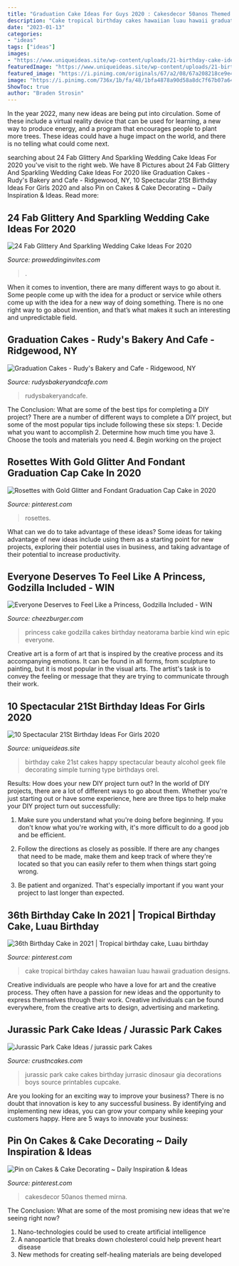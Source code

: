 ```yaml
---
title: "Graduation Cake Ideas For Guys 2020 : Cakesdecor 50anos Themed Mirna"
description: "Cake tropical birthday cakes hawaiian luau hawaii graduation designs"
date: "2023-01-13"
categories:
- "ideas"
tags: ["ideas"]
images:
- "https://www.uniqueideas.site/wp-content/uploads/21-birthday-cake-ideas-for-girls-646-21-birthday-cake-ideas-for-1.jpg"
featuredImage: "https://www.uniqueideas.site/wp-content/uploads/21-birthday-cake-ideas-for-girls-646-21-birthday-cake-ideas-for-1.jpg"
featured_image: "https://i.pinimg.com/originals/67/a2/08/67a208218ce9e43abc93193ecb9f2860.jpg"
image: "https://i.pinimg.com/736x/1b/fa/48/1bfa4878a90d58a8dc7f67b07a645f4f.jpg"
ShowToc: true
author: "Braden Strosin"
---
```



In the year 2022, many new ideas are being put into circulation. Some of these include a virtual reality device that can be used for learning, a new way to produce energy, and a program that encourages people to plant more trees. These ideas could have a huge impact on the world, and there is no telling what could come next.

	

		
searching about 24 Fab Glittery And Sparkling Wedding Cake Ideas For 2020 you've visit to the right web. We have 8 Pictures about 24 Fab Glittery And Sparkling Wedding Cake Ideas For 2020 like Graduation Cakes - Rudy&#039;s Bakery and Cafe - Ridgewood, NY, 10 Spectacular 21St Birthday Ideas For Girls 2020 and also Pin on Cakes &amp; Cake Decorating ~ Daily Inspiration &amp; Ideas. Read more:
		
    
## 24 Fab Glittery And Sparkling Wedding Cake Ideas For 2020

<img loading=lazy src="https://www.proweddinginvites.com/blog/wp-content/uploads/2019/12/cover-6.jpg" onerror="this.onerror=null;this.src='https://tse3.mm.bing.net/th?id=OIP.BR6Jb13yZPlpplhTNEjTsgHaMW&amp;pid=15.1';" alt="24 Fab Glittery And Sparkling Wedding Cake Ideas For 2020">

_Source: proweddinginvites.com_

>. 

	

When it comes to invention, there are many different ways to go about it. Some people come up with the idea for a product or service while others come up with the idea for a new way of doing something. There is no one right way to go about invention, and that’s what makes it such an interesting and unpredictable field.

    
## Graduation Cakes - Rudy&#039;s Bakery And Cafe - Ridgewood, NY

<img loading=lazy src="http://www.rudysbakeryandcafe.com/wp-content/uploads/Special_Occasions/Graduation_Cakes/G-2.jpg" onerror="this.onerror=null;this.src='https://tse2.mm.bing.net/th?id=OIP.UVvLg24ilUsbn35CPDAFHwHaHa&amp;pid=15.1';" alt="Graduation Cakes - Rudy&#039;s Bakery and Cafe - Ridgewood, NY">

_Source: rudysbakeryandcafe.com_

>rudysbakeryandcafe. 

	

The Conclusion: What are some of the best tips for completing a DIY project?
There are a number of different ways to complete a DIY project, but some of the most popular tips include following these six steps: 1. Decide what you want to accomplish 2. Determine how much time you have 3. Choose the tools and materials you need 4. Begin working on the project 
    
## Rosettes With Gold Glitter And Fondant Graduation Cap Cake In 2020

<img loading=lazy src="https://i.pinimg.com/736x/77/19/a7/7719a76c7318db807f2b6fadebbf120c.jpg" onerror="this.onerror=null;this.src='https://tse1.mm.bing.net/th?id=OIP.Rs02k9WNnjJ9b7BcVNAqhAHaLH&amp;pid=15.1';" alt="Rosettes with Gold Glitter and Fondant Graduation Cap Cake in 2020">

_Source: pinterest.com_

>rosettes. 

	

What can we do to take advantage of these ideas?
Some ideas for taking advantage of new ideas include using them as a starting point for new projects, exploring their potential uses in business, and taking advantage of their potential to increase productivity.

    
## Everyone Deserves To Feel Like A Princess, Godzilla Included - WIN

<img loading=lazy src="https://i.chzbgr.com/original/8461008640/h4125C4B1/epic-win-pics-godzilla-cake-princess" onerror="this.onerror=null;this.src='https://tse3.mm.bing.net/th?id=OIP.HqNJ-2AoAm_stNtcw3M-TQHaJ4&amp;pid=15.1';" alt="Everyone Deserves to Feel Like a Princess, Godzilla Included - WIN">

_Source: cheezburger.com_

>princess cake godzilla cakes birthday neatorama barbie kind win epic everyone. 

	

Creative art is a form of art that is inspired by the creative process and its accompanying emotions. It can be found in all forms, from sculpture to painting, but it is most popular in the visual arts. The artist's task is to convey the feeling or message that they are trying to communicate through their work.

    
## 10 Spectacular 21St Birthday Ideas For Girls 2020

<img loading=lazy src="https://www.uniqueideas.site/wp-content/uploads/21-birthday-cake-ideas-for-girls-646-21-birthday-cake-ideas-for-1.jpg" onerror="this.onerror=null;this.src='https://tse2.mm.bing.net/th?id=OIP.kuedhObM_QevCBMxKkI_CAHaLi&amp;pid=15.1';" alt="10 Spectacular 21St Birthday Ideas For Girls 2020">

_Source: uniqueideas.site_

>birthday cake 21st cakes happy spectacular beauty alcohol geek file decorating simple turning type birthdays orel. 

	

Results: How does your new DIY project turn out?
In the world of DIY projects, there are a lot of different ways to go about them. Whether you're just starting out or have some experience, here are three tips to help make your DIY project turn out successfully:
1. Make sure you understand what you're doing before beginning. If you don't know what you're working with, it's more difficult to do a good job and be efficient.

2. Follow the directions as closely as possible. If there are any changes that need to be made, make them and keep track of where they're located so that you can easily refer to them when things start going wrong.

3. Be patient and organized. That's especially important if you want your project to last longer than expected.

    
## 36th Birthday Cake In 2021 | Tropical Birthday Cake, Luau Birthday

<img loading=lazy src="https://i.pinimg.com/originals/67/a2/08/67a208218ce9e43abc93193ecb9f2860.jpg" onerror="this.onerror=null;this.src='https://tse3.mm.bing.net/th?id=OIP.j1_n9sWCUG3-xKNfml3bEAHaJ4&amp;pid=15.1';" alt="36th Birthday Cake in 2021 | Tropical birthday cake, Luau birthday">

_Source: pinterest.com_

>cake tropical birthday cakes hawaiian luau hawaii graduation designs. 

	

Creative individuals are people who have a love for art and the creative process. They often have a passion for new ideas and the opportunity to express themselves through their work. Creative individuals can be found everywhere, from the creative arts to design, advertising and marketing.

    
## Jurassic Park Cake Ideas / Jurassic Park Cakes

<img loading=lazy src="http://www.crustncakes.com/blog/wp-content/uploads/2015/08/01ebb275ff2cd0d34df203e8bf8a7633-724x1024.jpg" onerror="this.onerror=null;this.src='https://tse1.mm.bing.net/th?id=OIP.LiBW7GgRExwnkkB0OO7qSQHaKe&amp;pid=15.1';" alt="Jurassic Park Cake Ideas / jurassic park Cakes">

_Source: crustncakes.com_

>jurassic park cake cakes birthday jurrasic dinosaur gia decorations boys source printables cupcake. 

	

Are you looking for an exciting way to improve your business? There is no doubt that innovation is key to any successful business. By identifying and implementing new ideas, you can grow your company while keeping your customers happy. Here are 5 ways to innovate your business: 

    
## Pin On Cakes &amp; Cake Decorating ~ Daily Inspiration &amp; Ideas

<img loading=lazy src="https://i.pinimg.com/736x/1b/fa/48/1bfa4878a90d58a8dc7f67b07a645f4f.jpg" onerror="this.onerror=null;this.src='https://tse1.mm.bing.net/th?id=OIP.m28O6hJstOtjW23-xXR4CwHaJ3&amp;pid=15.1';" alt="Pin on Cakes &amp; Cake Decorating ~ Daily Inspiration &amp; Ideas">

_Source: pinterest.com_

>cakesdecor 50anos themed mirna. 

	

The Conclusion: What are some of the most promising new ideas that we're seeing right now?
1. Nano-technologies could be used to create artificial intelligence
2. A nanoparticle that breaks down cholesterol could help prevent heart disease
3. New methods for creating self-healing materials are being developed

